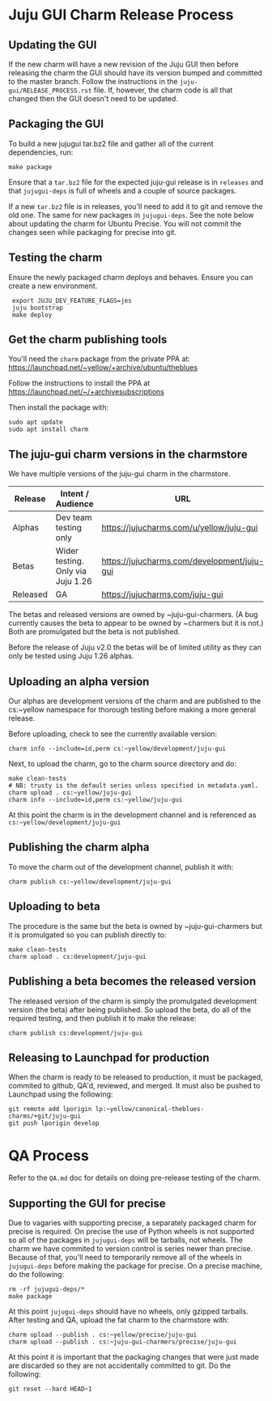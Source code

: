 <!--
RELEASE_PROCESS.md
Copyright 2016 Canonical Ltd.
This work is licensed under the Creative Commons Attribution-Share Alike 3.0
Unported License. To view a copy of this license, visit
http://creativecommons.org/licenses/by-sa/3.0/ or send a letter to Creative
Commons, 171 Second Street, Suite 300, San Francisco, California, 94105, USA.
-->

# Juju GUI Charm Release Process #

## Updating the GUI ##

If the new charm will have a new revision of the Juju GUI then before
releasing the charm the GUI should have its version bumped and committed to
the master branch.  Follow the instructions in the
`juju-gui/RELEASE_PROCESS.rst` file.  If, however, the charm code is all that
changed then the GUI doesn't need to be updated.

## Packaging the GUI ##

To build a new jujugui tar.bz2 file and gather all of the current dependencies,
run:

    make package

Ensure that a `tar.bz2` file for the expected juju-gui release is in
`releases` and that `jujugui-deps` is full of wheels and a couple
of source packages.

If a new `tar.bz2` file is in releases, you'll need to add it to git and
remove the old one.  The same for new packages in `jujugui-deps`.  See the
note below about updating the charm for Ubuntu Precise. You will not commit
the changes seen while packaging for precise into git.

## Testing the charm ##

Ensure the newly packaged charm deploys and behaves. Ensure you can create a
new environment.

     export JUJU_DEV_FEATURE_FLAGS=jes
     juju bootstrap
     make deploy

## Get the charm publishing tools ##

You'll need the `charm` package from the private PPA at:
https://launchpad.net/~yellow/+archive/ubuntu/theblues

Follow the instructions to install the PPA at
https://launchpad.net/~/+archivesubscriptions

Then install the package with:

    sudo apt update
    sudo apt install charm

## The juju-gui charm versions in the charmstore ##

We have multiple versions of the juju-gui charm in the charmstore.

| Release | Intent / Audience | URL | CS reference |
| ------- | ----------------- | --- | ------------ |
| Alphas | Dev team testing only | https://jujucharms.com/u/yellow/juju-gui | cs:~yellow/juju-gui |
| Betas  | Wider testing. Only via Juju 1.26 | https://jujucharms.com/development/juju-gui | cs:development/juju-gui |
| Released | GA | https://jujucharms.com/juju-gui | cs:juju-gui |

The betas and released versions are owned by ~juju-gui-charmers. (A bug
currently causes the beta to appear to be owned by ~charmers but it is not.)
Both are promulgated but the beta is not published.

Before the release of Juju v2.0 the betas will be of limited utility as they
can only be tested using Juju 1.26 alphas.


## Uploading an alpha version ##

Our alphas are development versions of the charm and are published to the
cs:~yellow namespace for thorough testing before making a more general
release.

Before uploading, check to see the currently available version:

    charm info --include=id,perm cs:~yellow/development/juju-gui

Next, to upload the charm, go to the charm source directory and do:

    make clean-tests
    # NB: trusty is the default series unless specified in metadata.yaml.
    charm upload . cs:~yellow/juju-gui
    charm info --include=id,perm cs:~yellow/juju-gui

At this point the charm is in the development channel and is referenced as
`cs:~yellow/development/juju-gui`

## Publishing the charm alpha ##

To move the charm out of the development channel, publish it with:

    charm publish cs:~yellow/development/juju-gui

## Uploading to beta ##

The procedure is the same but the beta is owned by ~juju-gui-charmers but it
is promulgated so you can publish directly to:

    make clean-tests
    charm upload . cs:development/juju-gui

## Publishing a beta becomes the released version ##

The released version of the charm is simply the promulgated development
version (the beta) after being published.  So upload the beta, do all of the
required testing, and then publish it to make the release:

    charm publish cs:development/juju-gui

## Releasing to Launchpad for production ##

When the charm is ready to be released to production, it must be packaged,
commited to github, QA'd, reviewed, and merged.  It must also be pushed to
Launchpad using the following:

    git remote add lporigin lp:~yellow/canonical-theblues-charms/+git/juju-gui
    git push lporigin develop

# QA Process #

Refer to the `QA.md` doc for details on doing pre-release testing of the charm.

## Supporting the GUI for precise ##

Due to vagaries with supporting precise, a separately packaged charm
for precise is required. On precise the use of Python wheels is not supported
so all of the packages in `jujugui-deps` will be tarballs, not wheels.  The
charm we have commited to version control is series newer than precise.
Because of that, you'll need to temporarily remove all of the wheels in
`jujugui-deps` before making the package for precise.  On a precise machine,
do the following:

    rm -rf jujugui-deps/*
    make package

At this point `jujugui-deps` should have no wheels, only gzipped tarballs.
After testing and QA, upload the fat charm to the charmstore with:

    charm upload --publish . cs:~yellow/precise/juju-gui
    charm upload --publish . cs:~juju-gui-charmers/precise/juju-gui

At this point it is important that the packaging changes that were just made
are discarded so they are not accidentally committed to git.  Do the
following:

    git reset --hard HEAD~1
